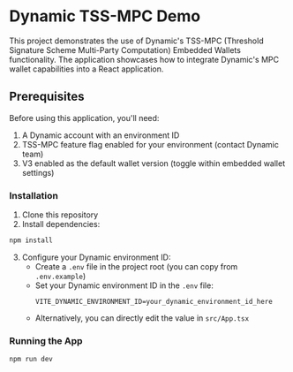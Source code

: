 # Dynamic TSS-MPC Demo

This project demonstrates the use of Dynamic's TSS-MPC (Threshold Signature Scheme Multi-Party Computation) Embedded Wallets functionality. The application showcases how to integrate Dynamic's MPC wallet capabilities into a React application.

## Prerequisites

Before using this application, you'll need:

1. A Dynamic account with an environment ID
2. TSS-MPC feature flag enabled for your environment (contact Dynamic team)
3. V3 enabled as the default wallet version (toggle within embedded wallet settings)

### Installation

1. Clone this repository
2. Install dependencies:

```bash
npm install
```

3. Configure your Dynamic environment ID:
   - Create a `.env` file in the project root (you can copy from `.env.example`)
   - Set your Dynamic environment ID in the `.env` file:
     ```
     VITE_DYNAMIC_ENVIRONMENT_ID=your_dynamic_environment_id_here
     ```
   - Alternatively, you can directly edit the value in `src/App.tsx`

### Running the App

```bash
npm run dev
```
